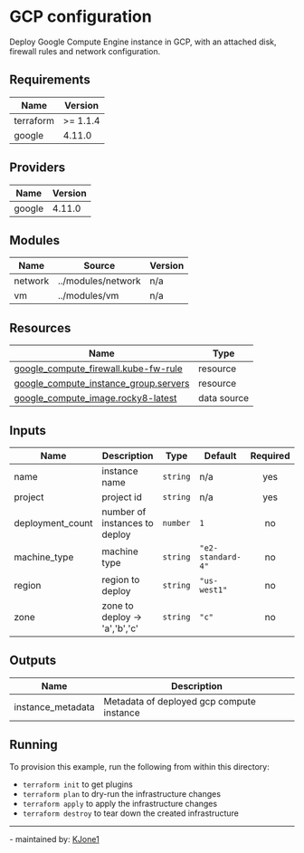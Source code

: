 <!-- BEGIN_TF_DOCS -->
# GCP configuration

Deploy Google Compute Engine instance in GCP, with an attached disk, firewall rules and network configuration.

## Requirements

| Name | Version |
|------|---------|
| terraform |  >= 1.1.4 |
| google | 4.11.0 |

## Providers

| Name | Version |
|------|---------|
| google | 4.11.0 |

## Modules

| Name | Source | Version |
|------|--------|---------|
| network | ../modules/network | n/a |
| vm | ../modules/vm | n/a |

## Resources

| Name | Type |
|------|------|
| [google_compute_firewall.kube-fw-rule](https://registry.terraform.io/providers/hashicorp/google/4.11.0/docs/resources/compute_firewall) | resource |
| [google_compute_instance_group.servers](https://registry.terraform.io/providers/hashicorp/google/4.11.0/docs/resources/compute_instance_group) | resource |
| [google_compute_image.rocky8-latest](https://registry.terraform.io/providers/hashicorp/google/4.11.0/docs/data-sources/compute_image) | data source |

## Inputs

| Name | Description | Type | Default | Required |
|------|-------------|------|---------|:--------:|
| name | instance name | `string` | n/a | yes |
| project | project id | `string` | n/a | yes |
| deployment\_count | number of instances to deploy | `number` | `1` | no |
| machine\_type | machine type | `string` | `"e2-standard-4"` | no |
| region | region to deploy | `string` | `"us-west1"` | no |
| zone | zone to deploy -> 'a','b','c' | `string` | `"c"` | no |

## Outputs

| Name | Description |
|------|-------------|
| instance\_metadata | Metadata of deployed gcp compute instance |

## Running

To provision this example, run the following from within this directory:

- `terraform init` to get plugins
- `terraform plan` to dry-run the infrastructure changes
- `terraform apply` to apply the infrastructure changes
- `terraform destroy` to tear down the created infrastructure

---
\- maintained by: [KJone1](https://github.com/KJone1)

<!-- END_TF_DOCS -->
